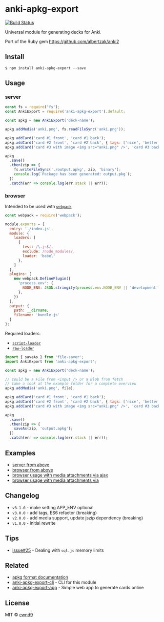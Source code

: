 # anki-apkg-export

[![Build Status](https://travis-ci.org/ewnd9/anki-apkg-export.svg?branch=master)](https://travis-ci.org/ewnd9/anki-apkg-export)

Universal module for generating decks for Anki.

Port of the Ruby gem https://github.com/albertzak/anki2

## Install

```
$ npm install anki-apkg-export --save
```

## Usage

### server

```js
const fs = require('fs');
const AnkiExport = require('anki-apkg-export').default;

const apkg = new AnkiExport('deck-name');

apkg.addMedia('anki.png', fs.readFileSync('anki.png'));

apkg.addCard('card #1 front', 'card #1 back');
apkg.addCard('card #2 front', 'card #2 back', { tags: ['nice', 'better card'] });
apkg.addCard('card #3 with image <img src="anki.png" />', 'card #3 back');

apkg
  .save()
  .then(zip => {
    fs.writeFileSync('./output.apkg', zip, 'binary');
    console.log(`Package has been generated: output.pkg`);
  })
  .catch(err => console.log(err.stack || err));
```

### browser

Intended to be used with [`webpack`](https://github.com/webpack/webpack)

```js
const webpack = require('webpack');

module.exports = {
  entry: './index.js',
  module: {
    loaders: [
      {
        test: /\.js$/,
        exclude: /node_modules/,
        loader: 'babel'
      },
    ]
  },
  plugins: [
    new webpack.DefinePlugin({
      'process.env': {
        NODE_ENV: JSON.stringify(process.env.NODE_ENV || 'development')
      },
    })
  ],
  output: {
    path: __dirname,
    filename: 'bundle.js'
  }
};
```

Required loaders:

- [`script-loader`](https://github.com/webpack/script-loader)
- [`raw-loader`](https://github.com/webpack/raw-loader)

```js
import { saveAs } from 'file-saver';
import AnkiExport from 'anki-apkg-export';

const apkg = new AnkiExport('deck-name');

// could be a File from <input /> or a Blob from fetch
// take a look at the example folder for a complete overview
apkg.addMedia('anki.png', file);

apkg.addCard('card #1 front', 'card #1 back');
apkg.addCard('card #2 front', 'card #2 back', { tags: ['nice', 'better card'] });
apkg.addCard('card #3 with image <img src="anki.png" />', 'card #3 back');

apkg
  .save()
  .then(zip => {
    saveAs(zip, 'output.apkg');
  })
  .catch(err => console.log(err.stack || err));
```

## Examples

- [server from above](examples/server)
- [browser from above](examples/browser)
- [browser usage with media attachments via ajax](examples/browser-media-ajax)
- [browser usage with media attachments via <form />](examples/browser-media-file-input)

## Changelog

- `v3.1.0` - make setting APP_ENV optional
- `v3.0.0` - add tags, ES6 refactor (breaking)
- `v2.0.0` - add media support, update jszip dependency (breaking)
- `v1.0.0` - initial rewrite

## Tips

- [issue#25](https://github.com/ewnd9/anki-apkg-export/issues/25) - Dealing with `sql.js` memory limits

## Related

- [apkg format documentation](http://decks.wikia.com/wiki/Anki_APKG_format_documentation)
- [anki-apkg-export-cli](https://github.com/ewnd9/anki-apkg-export-cli) - CLI for this module
- [anki-apkg-export-app](https://github.com/ewnd9/anki-apkg-export-app) - Simple web app to generate cards online

## License

MIT © [ewnd9](http://ewnd9.com)

